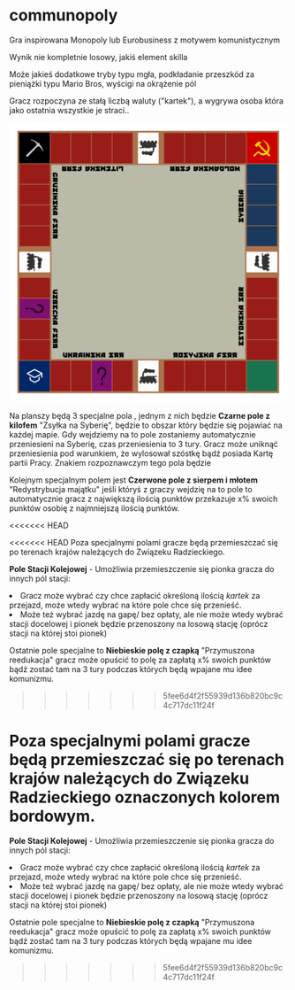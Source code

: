# communopoly
Gra inspirowana Monopoly lub Eurobusiness z motywem komunistycznym

Wynik nie kompletnie losowy, jakiś element skilla

Może jakieś dodatkowe tryby typu mgła, podkładanie przeszkód za pieniążki typu Mario Bros, wyścigi na okrążenie pól

Gracz rozpoczyna ze stałą liczbą waluty ("kartek"), a wygrywa osoba która jako ostatnia wszystkie je straci..

![Prototyp planszy](./svg/plansza.svg)

Na planszy będą 3 specjalne pola ,  jednym z nich będzie <strong>Czarne pole z kilofem</strong> "Zsyłka na Syberię", będzie to obszar który będzie się pojawiać na każdej mapie.
Gdy wejdziemy na to pole zostaniemy automatycznie przeniesieni na Syberię, czas przeniesienia to 3 tury.
Gracz może uniknąć przeniesienia pod warunkiem, że wylosował szóstkę bądź posiada Kartę partii Pracy. Znakiem rozpoznawczym tego pola będzie

Kolejnym specjalnym polem jest <strong>Czerwone pole z sierpem i młotem</strong> "Redystrybucja majątku" jeśli któryś z graczy wejdzię na to pole to automatycznie gracz z największą ilością punktów przekazuje x% swoich punktów osobię z najmniejszą ilością punktów.

<<<<<<< HEAD

<<<<<<< HEAD
Poza specjalnymi polami gracze będą przemieszczać się po terenach krajów należących do Związeku Radzieckiego.

<b>Pole Stacji Kolejowej</b> - Umożliwia przemieszczenie się pionka gracza do innych pól stacji:
<li> Gracz może wybrać czy chce zapłacić określoną ilością <i>kartek</i> za przejazd, może wtedy wybrać na które pole chce się przenieść.
<li> Może też wybrać jazdę na gapę/ bez opłaty, ale nie może wtedy wybrać stacji docelowej i pionek będzie przenoszony na losową stację (oprócz stacji na której stoi pionek)

Ostatnie pole specjalne to <strong>Niebieskie polę z czapką</strong> "Przymuszona reedukacja" gracz może opuścić to polę za zapłatą x% swoich punktów bądź zostać tam na 3 tury podczas których będą wpajane mu idee komunizmu.
>>>>>>> 5fee6d4f2f55939d136b820bc9c4c717dc11f24f

Poza specjalnymi polami gracze będą przemieszczać się po terenach krajów należących do Związeku Radzieckiego oznaczonych kolorem bordowym.
=======

<b>Pole Stacji Kolejowej</b> - Umożliwia przemieszczenie się pionka gracza do innych pól stacji:
<li> Gracz może wybrać czy chce zapłacić określoną ilością <i>kartek</i> za przejazd, może wtedy wybrać na które pole chce się przenieść.
<li> Może też wybrać jazdę na gapę/ bez opłaty, ale nie może wtedy wybrać stacji docelowej i pionek będzie przenoszony na losową stację (oprócz stacji na której stoi pionek)

Ostatnie pole specjalne to <strong>Niebieskie polę z czapką</strong> "Przymuszona reedukacja" gracz może opuścić to polę za zapłatą x% swoich punktów bądź zostać tam na 3 tury podczas których będą wpajane mu idee komunizmu.
>>>>>>> 5fee6d4f2f55939d136b820bc9c4c717dc11f24f
